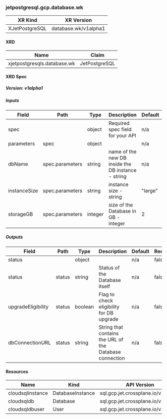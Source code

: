 
### jetpostgresql.gcp.database.wk
| XR Kind | XR Version |
|---------|-------------|
| XJetPostgreSQL | database.wk/v1alpha1 |
#### XRD
| Name | Claim |
|------|-------|
| xjetpostgresqls.database.wk | JetPostgreSQL |
#### XRD Spec
##### Version: v1alpha1
##### Inputs
| Field | Path | Type | Description | Default | Required |
|------|-------|------|-------|-------|-------|
| spec |  | object | Required spec field for your API | n/a | false |
| parameters | spec | object |  | n/a | true |
| dbName | spec.parameters | string | name of the new DB inside the DB instance - string | n/a | true |
| instanceSize | spec.parameters | string | instance size - string | "large" | true |
| storageGB | spec.parameters | integer | size of the Database in GB - integer | 2 | true |
##### Outputs
| Field | Path | Type | Description | Default | Required |
|------|-------|------|-------|-------|-------|
| status |  | object |  | n/a | false |
| status | status | string | Status of the Database itself | n/a | false |
| upgradeEligibility | status | boolean | Flag to check eligibility for DB upgrade | n/a | false |
| dbConnectionURL | status | string | String that contains the URL of the Database connection | n/a | false |
#### Resources
| Name | Kind | API Version |
|------|------|-------------|
| cloudsqlinstance | DatabaseInstance | sql.gcp.jet.crossplane.io/v1alpha2 |
| cloudsqldb | Database | sql.gcp.jet.crossplane.io/v1alpha2 |
| cloudsqldbuser | User | sql.gcp.jet.crossplane.io/v1alpha2 |
